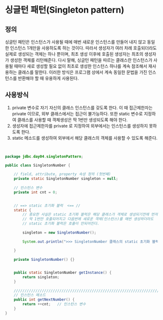 # 싱글턴 패턴(Singleton pattern)

## 정의
싱글턴 패턴은 인스턴스가 사용될 때에 매번 새로운 인스턴스를 만들어 내지 않고 동일한 인스턴스 1개만을 사용하도록 하는 것이다.
따라서 생성자가 여러 차례 호출되더라도 실제로 생성되는 객체는 하나 뿐이며, 최초 생성 이후에 호출된 생성자는 최초의 생성자가 생성한 객체를 리턴해준다.
다시 말해, 싱글턴 패턴을 따르는 클래스란 인스턴스가 사용될 때마다 새로 생성할 필요 없이 최초로 생성한 인스턴스 하나를 계속 참조해서 재사용하는 클래스를 말한다.
이러한 방식은 프로그램 상에서 계속 동일한 문법을 가진 인스턴스를 반환해야 할 때 유용하게 사용된다.


## 사용방식
1. private 변수로 자기 자신의 클래스 인스턴스를 갖도록 한다. 이 때 접근제한자는 private 이므로, 외부 클래스에서는 접근이 불가능하다. 또한 static 변수로 지정하여 클래스를 사용할 때 객체생성은 딱 1번만 생성되도록 해야 한다.
2. 생성자에 접근제한자를 private 로 지정하여 외부에서는 인스턴스를 생성하지 못하도록 한다.
3. static 메소드를 생성하여 외부에서 해당 클래스의 객체를 사용할 수 있도록 해준다.

<br>

```java
package jdbc.day04.singletonPattern;

public class SingletonNumber {
	
	// field, attribute, property 속성 정의 (첫번째)
	private static SingletonNumber singleton = null;
	
	// 인스턴스 변수
	private int cnt = 0;
	

	// ==> static 초기화 블럭  <== //
	static {
		// 중요한 사실은 static 초기화 블럭은 해당 클래스가 객체로 생성되기전에 먼저 실행되어지며,
	    // 딱 1번만 호출되어지고 다음번에 새로운 객체(인스턴스)를 매번 생성하더라도
	    // static 초기화 블럭은 호출이 안되어진다.
		
		singleton = new SingletonNumber();
		
		System.out.println(">>> SingletonNumber 클래스의 static 초기화 블럭 호출됨. <<<");
	
	}
	
	private SingletonNumber() {}


	public static SingletonNumber getInstance() {
		return singleton;
	}
	
	///////////////////////////////////////////////////////////////////////////////
	// 인스턴스 메소드
	public int getNextNumber() {
		return ++cnt;	// 인스턴스 변수
	}
}
```
